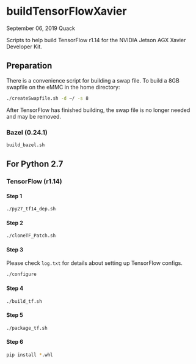 # buildTensorFlowXavier
September 06, 2019
Quack

Scripts to help build TensorFlow r1.14 for the NVIDIA Jetson AGX Xavier Developer Kit.

## Preparation

There is a convenience script for building a swap file. To build a 8GB swapfile on the eMMC in the home directory:

```bash
./createSwapfile.sh -d ~/ -s 8
```

After TensorFlow has finished building, the swap file is no longer needed and may be removed.

### Bazel (0.24.1)

```bash
build_bazel.sh
```

## For Python 2.7

### TensorFlow (r1.14)

#### Step 1
```bash
./py27_tf14_dep.sh
```

#### Step 2
```bash
./cloneTF_Patch.sh
```

#### Step 3
Please check `log.txt` for details about setting up TensorFlow configs.
```bash
./configure
```

#### Step 4
```bash
./build_tf.sh
``` 

#### Step 5
```bash
./package_tf.sh
```

#### Step 6
```bash
pip install *.whl 
```


